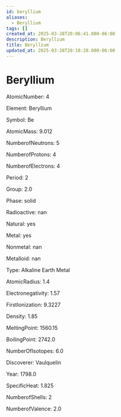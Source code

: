 ```yaml
---
id: beryllium
aliases:
  - Beryllium
tags: []
created_at: 2025-03-28T20:06:41.000-06:00
description: Beryllium
title: Beryllium
updated_at: 2025-03-28T20:18:28.000-06:00
---
```




# Beryllium

AtomicNumber: 4

Element: Beryllium

Symbol: Be

AtomicMass: 9.012

NumberofNeutrons: 5

NumberofProtons: 4

NumberofElectrons: 4

Period: 2

Group: 2.0

Phase: solid

Radioactive: nan

Natural: yes

Metal: yes

Nonmetal: nan

Metalloid: nan

Type: Alkaline Earth Metal

AtomicRadius: 1.4

Electronegativity: 1.57

FirstIonization: 9.3227

Density: 1.85

MeltingPoint: 1560.15

BoilingPoint: 2742.0

NumberOfIsotopes: 6.0

Discoverer: Vaulquelin

Year: 1798.0

SpecificHeat: 1.825

NumberofShells: 2

NumberofValence: 2.0

